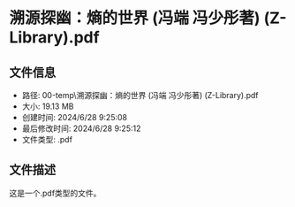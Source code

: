 ﻿# 溯源探幽：熵的世界 (冯端  冯少彤著) (Z-Library).pdf

## 文件信息
- 路径: 00-temp\溯源探幽：熵的世界 (冯端  冯少彤著) (Z-Library).pdf
- 大小: 19.13 MB
- 创建时间: 2024/6/28 9:25:08
- 最后修改时间: 2024/6/28 9:25:12
- 文件类型: .pdf

## 文件描述
这是一个.pdf类型的文件。

